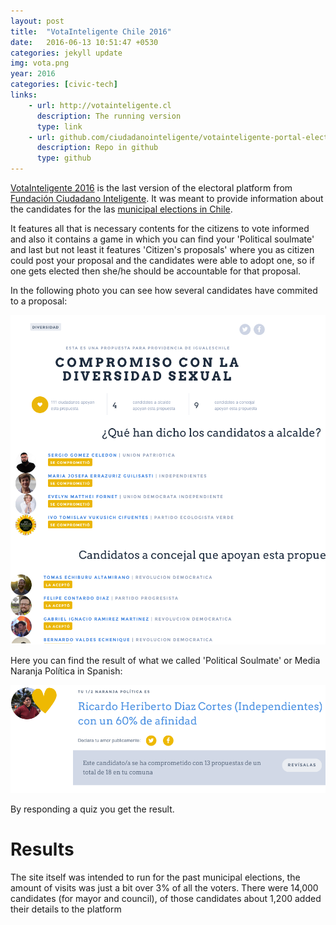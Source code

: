 ```yaml
---
layout: post
title:  "VotaInteligente Chile 2016"
date:   2016-06-13 10:51:47 +0530
categories: jekyll update
img: vota.png
year: 2016
categories: [civic-tech]
links: 
    - url: http://votainteligente.cl
      description: The running version
      type: link
    - url: github.com/ciudadanointeligente/votainteligente-portal-electoral]
      description: Repo in github
      type: github
---
```

[VotaInteligente 2016](http://votainteligente.cl) is the last version of the electoral platform from [Fundación Ciudadano Inteligente](http://ciudadanointeligente.org). It was meant to provide information about the candidates for the las [municipal elections in Chile](https://en.wikipedia.org/wiki/Elections_in_Chile#Municipal_elections).

It features all that is necessary contents for the citizens to vote informed and also it contains a game in which you can find your 'Political soulmate' and last but not least it features 'Citizen's proposals' where you as citizen could post your proposal and the candidates were able to adopt one, so if one gets elected then she/he should be accountable for that proposal.


In the following photo you can see how several candidates have commited to a proposal:

![](/images/vota2.png)

Here you can find the result of what we called 'Political Soulmate' or Media Naranja Política in Spanish:

![](/images/vota5.png)

By responding a quiz you get the result.

Results
=======
The site itself was intended to run for the past municipal elections, the amount of visits was just a bit over 3% of all the voters.
There were 14,000 candidates (for mayor and council), of those candidates about 1,200 added their details to the platform